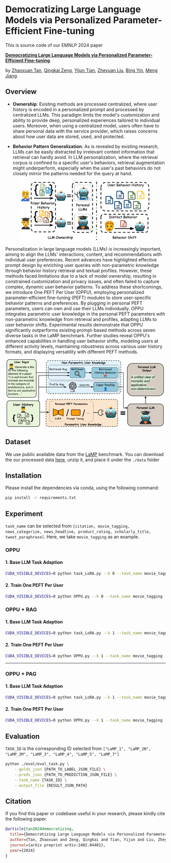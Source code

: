 # Democratizing Large Language Models via Personalized Parameter-Efficient Fine-tuning


This is source code of our EMNLP 2024 paper

[**Democratizing Large Language Models via Personalized Parameter-Efficient Fine-tuning**](https://arxiv.org/abs/2402.04401).

by
[Zhaoxuan Tan](https://zhaoxuan.info/), 
[Qingkai Zeng](https://qingkaizeng.github.io/), 
[Yijun Tian](http://tianyijun.com/), 
[Zheyuan Liu](https://franciscoliu.github.io/), 
[Bing Yin](https://scholar.google.com/citations?user=qSOxydEAAAAJ&hl=en), 
[Meng Jiang](http://www.meng-jiang.com/).



## Overview ##

* **Ownership**: Existing methods are processed centralized, where user history is encoded in a personalized prompt and processed by centralized LLMs. This paradigm limits the model's customization and ability to provide deep, personalized experiences tailored to individual users. Moreover, when using a centralized model, users often have to share personal data with the service provider, which raises concerns about how user data are stored, used, and protected.

* **Behavior Pattern Generalization**: As is revealed by existing research, LLMs can be easily distracted by irrelevant context information that retrieval can hardly avoid. In LLM personalization, where the retrieval corpus is confined to a specific user's behaviors, retrieval augmentation might underperform, especially when the user's past behaviors do not closely mirror the patterns needed for the query at hand.

<p align="center">
<img src="asset/teaser.png"  style="zoom: 40%;"/>
</p>

Personalization in large language models (LLMs) is increasingly important, aiming to align the LLMs' interactions, content, and recommendations with individual user preferences. Recent advances have highlighted effective prompt design by enriching user queries with non-parametric knowledge through behavior history retrieval and textual profiles. However, these methods faced limitations due to a lack of model ownership, resulting in constrained customization and privacy issues, and often failed to capture complex, dynamic user behavior patterns. To address these shortcomings, we introduce One PEFT Per User (OPPU), employing personalized parameter-efficient fine-tuning (PEFT) modules to store user-specific behavior patterns and preferences. By plugging in personal PEFT parameters, users can own and use their LLMs individually. OPPU integrates parametric user knowledge in the personal PEFT parameters with non-parametric knowledge from retrieval and profiles, adapting LLMs to user behavior shifts. Experimental results demonstrate that OPPU significantly outperforms existing prompt-based methods across seven diverse tasks in the LaMP benchmark. Further studies reveal OPPU's enhanced capabilities in handling user behavior shifts, modeling users at different activity levels, maintaining robustness across various user history formats, and displaying versatility with different PEFT methods.

<p align="center">
<img src="asset/overview.png"  style="zoom: 90%;"/>
</p>

## Dataset ##

We use public available data from the [LaMP](https://arxiv.org/abs/2304.11406) benchmark. You can download the our processed data [here](https://drive.google.com/file/d/10MR_FsAhm8rpYRra9jTc8qq22DfjXG-A/view?usp=sharing), unzip it, and place it under the ```./data``` folder


## Installation ##
Please install the dependencies via conda, using the following command:

```bash
pip install -r requirements.txt
```

## Experiment ##
```task_name``` can be selected from ```[citation, movie_tagging, news_categorize, news_headline, product_rating, scholarly_title, tweet_paraphrase]```. Here, we take ```movie_tagging``` as an example.

### OPPU
#### 1. Base LLM Task Adaption

```bash
CUDA_VISIBLE_DEVICES=0 python task_LoRA.py --k 0 --task_name movie_tagging
```

#### 2. Train One PEFT Per User
```bash
CUDA_VISIBLE_DEVICES=0 python OPPU.py --k 0 --task_name movie_tagging --task_lora ./ckpt/movie_tagging/k0-movie_tagging-Llama-2-7b-hf-task_LoRA_ckpt
```

### OPPU + RAG

#### 1. Base LLM Task Adaption

```bash
CUDA_VISIBLE_DEVICES=0 python task_LoRA.py --k 1 --task_name movie_tagging
```

#### 2. Train One PEFT Per User
```bash
CUDA_VISIBLE_DEVICES=0 python OPPU.py --k 1 --task_name movie_tagging --task_lora ./ckpt/movie_tagging/k1-movie_tagging-Llama-2-7b-hf-task_LoRA_ckpt
```
----

### OPPU + PAG
#### 1. Base LLM Task Adaption

```bash
CUDA_VISIBLE_DEVICES=0 python task_LoRA.py --k 1 --task_name movie_tagging --add_profile
```

#### 2. Train One PEFT Per User
```bash
CUDA_VISIBLE_DEVICES=0 python OPPU.py --k 1 --task_name movie_tagging --task_lora ./ckpt/movie_tagging/k1-movie_tagging-Llama-2-7b-hf-profile-task_LoRA_ckpt --add_profile
```

## Evaluation ##
```TASK_ID``` is the corresponding ID selected from ```["LaMP_1", "LaMP_2N", "LaMP_2M", "LaMP_3", "LaMP_4", "LaMP_5", "LaMP_7"]```

```bash
python ./eval/eval_task.py \
    --golds_json {PATH_TO_LABEL_JSON_FILE} \
    --preds_json {PATH_TO_PREDICTION_JSON_FILE} \
    --task_name {TASK_ID} \
    --output_file {RESULT_JSON_PATH}
```

## Citation ##
If you find this paper or codebase useful in your research, please kindly cite the following paper.

```bibtex
@article{tan2024democratizing,
  title={Democratizing Large Language Models via Personalized Parameter-Efficient Fine-tuning},
  author={Tan, Zhaoxuan and Zeng, Qingkai and Tian, Yijun and Liu, Zheyuan and Yin, Bing and Jiang, Meng},
  journal={arXiv preprint arXiv:2402.04401},
  year={2024}
}
```